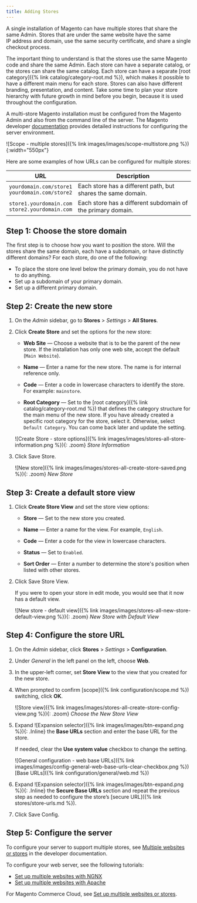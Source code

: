 ```yaml
---
title: Adding Stores
---
```


A single installation of Magento can have multiple stores that share the same Admin. Stores that are under the same website have the same IP address and domain, use the same security certificate, and share a single checkout process.

The important thing to understand is that the stores use the same Magento code and share the same Admin. Each store can have a separate catalog, or the stores can share the same catalog. Each store can have a separate [root category]({% link catalog/category-root.md %}), which makes it possible to have a different main menu for each store. Stores can also have different branding, presentation, and content. Take some time to plan your store hierarchy with future growth in mind before you begin, because it is used throughout the configuration.

A multi-store Magento installation must be configured from the Magento Admin and also from the command line of the server.  The Magento developer [documentation](https://devdocs.magento.com/guides/v2.3/config-guide/multi-site/ms_over.html) provides detailed instructions for configuring the server environment.

![Scope - multiple stores]({% link images/images/scope-multistore.png %}){:width="550px"}

Here are some examples of how URLs can be configured for multiple stores:

| URL | Description |
| --- | ----------- |
| `yourdomain.com/store1`<br>`yourdomain.com/store2` | Each store has a different path, but shares the same domain. |
| `store1.yourdomain.com`<br>`store2.yourdomain.com` | Each store has a different subdomain of the primary domain. |

## Step 1: Choose the store domain

The first step is to choose how you want to position the store. Will the stores share the same domain, each have a subdomain, or have distinctly different domains? For each store, do one of the following:

- To place the store one level below the primary domain, you do not have to do anything.
- Set up a subdomain of your primary domain.
- Set up a different primary domain.

## Step 2: Create the new store

1. On the _Admin_ sidebar, go to **Stores** > _Settings_ > **All Stores**.

1. Click **Create Store** and set the options for the new store:

   - **Web Site** — Choose a website that is to be the parent of the new store. If the installation has only one web site, accept the default (`Main Website`).

   - **Name** — Enter a name for the new store. The name is for internal reference only.

   - **Code** — Enter a code in lowercase characters to identify the store. For example: `mainstore`.

   - **Root Category** — Set to the [root category]({% link catalog/category-root.md %}) that defines the category structure for the main menu of the new store. If you have already created a specific root category for the store, select it. Otherwise, select `Default Category`. You can come back later and update the setting.

    ![Create Store - store options]({% link images/images/stores-all-store-information.png %}){: .zoom}
    _Store Information_

1. Click <span class="btn">Save Store</span>.

    ![New store]({% link images/images/stores-all-create-store-saved.png %}){: .zoom}
    _New Store_

## Step 3: Create a default store view

1. Click **Create Store View** and set the store view options:

   - **Store** — Set to the new store you created.

   - **Name** — Enter a name for the view. For example, `English`.

   - **Code** — Enter a code for the view in lowercase characters.

   - **Status** — Set to `Enabled`.

   - **Sort Order** — Enter a number to determine the store's position when listed with other stores.

1. Click <span class="btn">Save Store View</span>.

    If you were to open your store in edit mode, you would see that it now has a default view.

    ![New store - default view]({% link images/images/stores-all-new-store-default-view.png %}){: .zoom}
    _New Store with Default View_

## Step 4: Configure the store URL

1. On the _Admin_ sidebar, click **Stores** > _Settings_ > **Configuration**.

1. Under _General_ in the left panel on the left, choose **Web**.

1. In the upper-left corner, set **Store View** to the view that you created for the new store.

1. When prompted to confirm [scope]({% link configuration/scope.md %}) switching, click **OK**.

    ![Store view]({% link images/images/stores-all-create-store-config-view.png %}){: .zoom}
    _Choose the New Store View_

1. Expand ![Expansion selector]({% link images/images/btn-expand.png %}){: .Inline} the **Base URLs** section and enter the base URL for the store.

    If needed, clear the **Use system value** checkbox to change the setting.

    ![General configuration - web base URLs]({% link images/images/config-general-web-base-urls-clear-checkbox.png %})
    [Base URLs]({% link configuration/general/web.md %})

1. Expand ![Expansion selector]({% link images/images/btn-expand.png %}){: .Inline} the **Secure Base URLs** section and repeat the previous step as needed to configure the store’s [secure URL]({% link stores/store-urls.md %}).

1. Click <span class="btn">Save Config</span>.

## Step 5: Configure the server

To configure your server to support multiple stores, see [Multiple websites or stores](https://devdocs.magento.com/guides/v2.3/config-guide/multi-site/ms_over.html) in the developer documentation.

To configure your web server, see the following tutorials:

- [Set up multiple websites with NGNX](https://devdocs.magento.com/guides/v2.3/config-guide/multi-site/ms_nginx.html)
- [Set up multiple websites with Apache](https://devdocs.magento.com/guides/v2.3/config-guide/multi-site/ms_apache.html)

For Magento Commerce Cloud, see [Set up multiple websites or stores](https://devdocs.magento.com/cloud/project/project-multi-sites.html).
